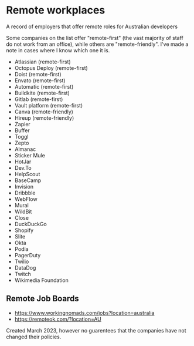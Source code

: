 # Remote workplaces
A record of employers that offer remote roles for Australian developers

Some companies on the list offer "remote-first" (the vast majority of staff do not work from an office), while others are "remote-friendly". I've made a note in cases where I know which one it is.

- Atlassian (remote-first)
- Octopus Deploy (remote-first)
- Doist (remote-first)
- Envato (remote-first)
- Automatic (remote-first)
- Buildkite (remote-first)
- Gitlab (remote-first)
- Vault platform (remote-first)
- Canva (remote-friendly)
- Hireup (remote-friendly)
- Zapier
- Buffer
- Toggl
- Zepto
- Almanac
- Sticker Mule
- HotJar
- Dev.To
- HelpScout
- BaseCamp
- Invision
- Dribbble
- WebFlow
- Mural
- WildBit
- Close
- DuckDuckGo
- Shopify
- Slite
- Okta
- Podia
- PagerDuty
- Twilio
- DataDog
- Twitch
- Wikimedia Foundation

## Remote Job Boards
- https://www.workingnomads.com/jobs?location=australia
- https://remoteok.com/?location=AU


Created March 2023, however no guarentees that the companies have not changed their policies. 
